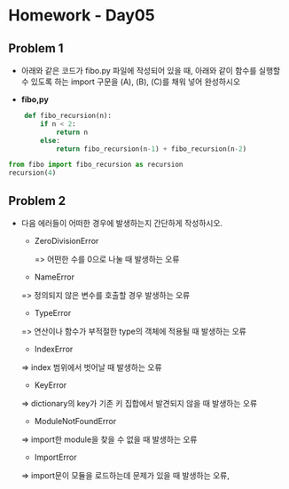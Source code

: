 # Homework - Day05



## Problem 1

- 아래와 같은 코드가 fibo.py 파일에 작성되어 있을 때, 아래와 같이 함수를
  실행할 수 있도록 하는 import 구문을 (A), (B), (C)를 채워 넣어 완성하시오



- **fibo,py**

```python
	def fibo_recursion(n):
        if n < 2:
            return n
        else: 
            return fibo_recursion(n-1) + fibo_recursion(n-2)
```



```python
from fibo import fibo_recursion as recursion
recursion(4)
```



## Problem 2

- 다음 에러들이 어떠한 경우에 발생하는지 간단하게 작성하시오.

  - ZeroDivisionError

    => 어떤한 수를 0으로 나눌 때 발생하는 오류

  -  NameError

    => 정의되지 않은 변수를 호출할 경우 발생하는 오류

  -  TypeError

    => 연산이나 함수가 부적절한 type의 객체에 적용될 때 발생하는 오류

  -  IndexError

    => index 범위에서 벗어날 때 발생하는 오류

  -  KeyError

    => dictionary의 key가 기존 키 집합에서 발견되지 않을 때 발생하는 오류

  -  ModuleNotFoundError

    => import한 module을 찾을 수 없을 때 발생하는 오류 

  -  ImportError

    => import문이 모듈을 로드하는데 문제가 있을 때 발생하는 오류, 

